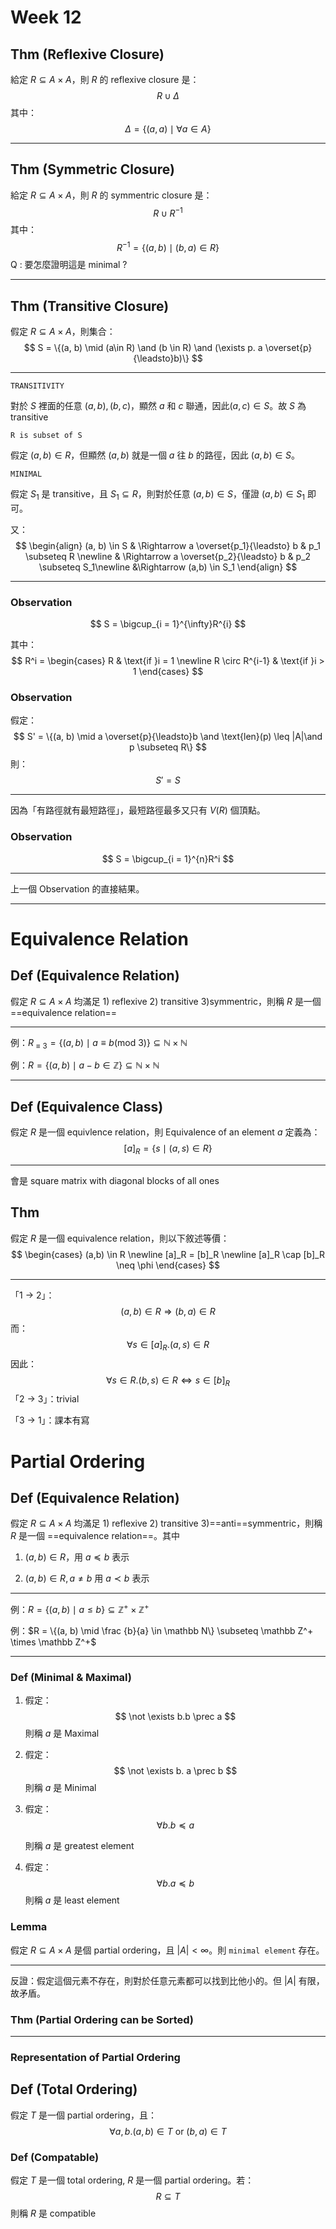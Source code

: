 # Week 12

## Thm (Reflexive Closure)

給定 $R \subseteq A \times A$，則 $R$ 的 reflexive closure 是：
$$
R \cup \Delta
$$
其中：
$$
\Delta = \{(a, a) \mid \forall a \in A\}
$$

---

## Thm (Symmetric Closure)

給定 $R \subseteq A \times A$，則 $R$ 的 symmentric closure 是：
$$
R \cup R^{-1}
$$
其中：
$$
R^{-1} = \{(a, b) \mid (b, a) \in R\}
$$
Q : 要怎麼證明這是 minimal ?

---

## Thm (Transitive Closure)

假定 $R \subseteq A \times A$，則集合：
$$
S = \{(a, b) \mid (a\in R) \and (b \in R) \and  (\exists p. a \overset{p}{\leadsto}b)\}
$$

---

`TRANSITIVITY`

對於 $S$ 裡面的任意 $(a, b), (b, c)$，顯然 $a$ 和 $c$ 聯通，因此$(a, c ) \in S$。故 $S$ 為 transitive

`R is subset of S`

假定 $(a, b) \in R$，但顯然 $(a, b)$ 就是一個 $a$ 往 $b$ 的路徑，因此 $(a, b) \in S$。

`MINIMAL`

假定 $S_1$ 是 transitive，且 $S_1 \subseteq R$，則對於任意 $(a, b) \in S$，僅證 $(a, b) \in S_1$ 即可。

又：
$$
\begin{align}
(a, b) \in S & \Rightarrow  a \overset{p_1}{\leadsto} b & p_1 \subseteq R \newline
& \Rightarrow  a \overset{p_2}{\leadsto} b & p_2 \subseteq S_1\newline
&\Rightarrow (a,b) \in S_1
\end{align}
$$

---

### Observation 

$$
S = \bigcup_{i = 1}^{\infty}R^{i}
$$

其中：
$$
R^i = \begin{cases}
R & \text{if }i = 1 \newline
R \circ R^{i-1} & \text{if }i > 1 
\end{cases}
$$

### Observation

假定：
$$
S' = \{(a, b) \mid a \overset{p}{\leadsto}b \and \text{len}(p) \leq |A|\and p \subseteq R\}
$$
則：
$$
S' = S
$$

---

因為「有路徑就有最短路徑」，最短路徑最多又只有 $V(R)$ 個頂點。

### Observation

$$
S = \bigcup_{i = 1}^{n}R^i
$$

---

上一個 Observation 的直接結果。

---

# Equivalence Relation

## Def (Equivalence Relation)

假定 $R \subseteq A \times A$ 均滿足 1) reflexive 2) transitive 3)symmentric，則稱 $R$ 是一個 ==equivalence relation==

---

例：$R_{\equiv 3} = \{(a, b) \mid a \equiv b (\text{mod }3)\} \subseteq \mathbb N \times \mathbb N$ 

例：$R = \{(a,b) \mid a - b \in \mathbb Z\}\subseteq \mathbb N \times \mathbb N$

---

## Def (Equivalence Class)

假定 $R$ 是一個 equivlence relation，則 Equivalence of an element $a$ 定義為：
$$
[a]_{R} = \{s \mid (a,s) \in R\}
$$

---

會是 square matrix with diagonal blocks of all ones

## Thm 

假定 $R$ 是一個 equivalence relation，則以下敘述等價：
$$
\begin{cases}
(a,b) \in R \newline
[a]_R = [b]_R \newline
[a]_R \cap [b]_R \neq \phi
\end{cases}
$$

---

「1 -> 2」：
$$
(a,b) \in R \Rightarrow (b, a) \in R
$$
而：
$$
\forall s \in [a]_R. (a,s) \in R
$$
因此：
$$
\forall s \in R.(b,s) \in R \iff s \in [b]_{R}
$$
「2 -> 3」：trivial

「3 -> 1」：課本有寫

# Partial Ordering

## Def (Equivalence Relation)

假定 $R \subseteq A \times A$ 均滿足 1) reflexive 2) transitive 3)==anti==symmentric，則稱 $R$ 是一個 ==equivalence relation==。其中

1. $(a, b) \in R$，用 $a \preceq b$ 表示

2. $(a, b) \in R, a \neq b$ 用 $a \prec b$ 表示

---

例：$R = \{(a, b) \mid a \leq b\} \subseteq \mathbb Z^+ \times \mathbb Z^+$

例：$R = \{(a, b) \mid \frac {b}{a} \in \mathbb N\} \subseteq \mathbb Z^+ \times \mathbb Z^+$

---

### Def (Minimal & Maximal)

1. 假定：
   $$
   \not \exists b.b \prec a
   $$
   則稱 $a$ 是 Maximal

2. 假定：
   $$
   \not \exists b. a \prec b
   $$
   則稱 $a$ 是 Minimal

3. 假定：
   $$
   \forall b.b\preceq a
   $$



   則稱 $a​$ 是 greatest element

4. 假定：
   $$
   \forall b.a \preceq b
   $$
   則稱 $a$ 是 least element

### Lemma

假定 $R \subseteq A \times A$ 是個 partial ordering，且 $|A| < \infty$。則 `minimal element` 存在。

---

反證：假定這個元素不存在，則對於任意元素都可以找到比他小的。但 $|A|$ 有限，故矛盾。

### Thm (Partial Ordering can be Sorted)

---

### Representation of Partial Ordering

## Def (Total Ordering)

假定 $T$ 是一個 partial ordering，且：
$$
\forall a,b.(a,b) \in T \text{ or } (b,a) \in T
$$

### Def (Compatable)

假定 $T$ 是一個 total ordering, $R$ 是一個 partial ordering。若：
$$
R \subseteq T
$$
則稱 $R$ 是 compatible